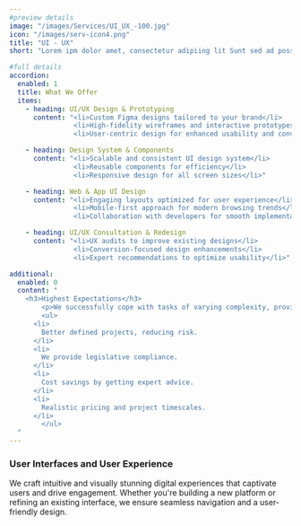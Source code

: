 ```yaml
---
#preview details
image: "/images/Services/UI_UX_-100.jpg"
icon: "/images/serv-icon4.png"
title: "UI - UX"
short: "Lorem ipm dolor amet, consectetur adipiing lit Sunt sed ad possimus ils magnam maores."

#full details
accordion:
  enabled: 1
  title: What We Offer
  items:
    - heading: UI/UX Design & Prototyping
      content: "<li>Custom Figma designs tailored to your brand</li> 
                <li>High-fidelity wireframes and interactive prototypes</li>
                <li>User-centric design for enhanced usability and conversions</li>"

    - heading: Design System & Components
      content: "<li>Scalable and consistent UI design system</li> 
                <li>Reusable components for efficiency</li>
                <li>Responsive design for all screen sizes</li>"

    - heading: Web & App UI Design
      content: "<li>Engaging layouts optimized for user experience</li> 
                <li>Mobile-first approach for modern browsing trends</li>
                <li>Collaboration with developers for smooth implementation</li>"

    - heading: UI/UX Consultation & Redesign
      content: "<li>UX audits to improve existing designs</li> 
                <li>Conversion-focused design enhancements</li>
                <li>Expert recommendations to optimize usability</li>"

additional:
  enabled: 0
  content: "
    <h3>Highest Expectations</h3>
		<p>We successfully cope with tasks of varying complexity, provide longterm guarantees and regularly master new technologies. Our portfolio includes <span style='text-decoration: underline;'>dozens of successfully</span> completed projects of houses of different stores, with high–quality finishes and good repairs.</p>
		<ul>
      <li>
        Better defined projects, reducing risk.
      </li>
      <li>
        We provide legislative compliance.
      </li>
      <li>
        Cost savings by getting expert advice.
      </li>
      <li>
        Realistic pricing and project timescales.
      </li>
		</ul>
  "
---
```


### User Interfaces and User Experience

We craft intuitive and visually stunning digital experiences that captivate users and drive engagement. Whether you're building a new platform or refining an existing interface, we ensure seamless navigation and a user-friendly design.